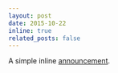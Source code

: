 ```yaml
---
layout: post
date: 2015-10-22
inline: true
related_posts: false
---
```


A simple inline [announcement](https://www.google.com).
